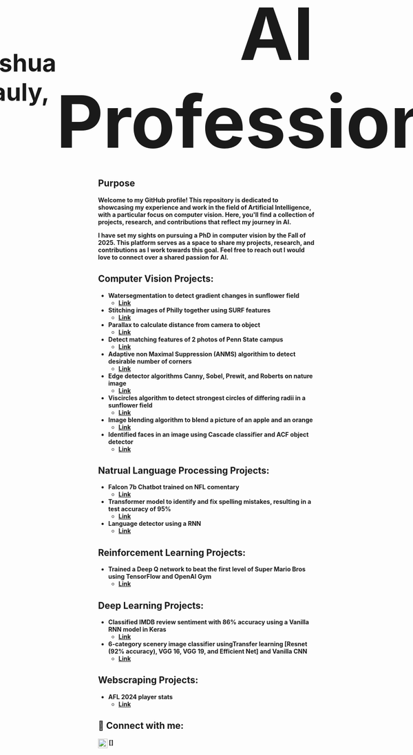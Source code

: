 <h1 style="display: flex; align-items: center; justify-content: center; font-size: 4em; text-align: center; margin: 0;">
        <img src="https://github.com/user-attachments/assets/e751a96c-55ca-4727-9d67-382078525a4c" alt="me-1 (2)" width="125" height="125"> Joshua Pauly, <a href="https://www.linkedin.com/in/joshua-pauly/" style="font-size: 3em; text-decoration: none; color: inherit;">AI Professional</a>
    
</h1>

<h2>Purpose</h2>
<b>Welcome to my GitHub profile! This repository is dedicated to showcasing my experience and work in the field of Artificial Intelligence, with a particular focus on computer vision. Here, you'll find a collection of projects, research, and contributions that reflect my journey in AI. 

I have set my sights on pursuing a PhD in computer vision by the Fall of 2025. This platform serves as a space to share my projects, research, and contributions as I work towards this goal. Feel free to reach out I would love to connect over a shared passion for AI. 

<h2> Computer Vision Projects:</h2>

- <b>Watersegmentation to detect gradient changes in sunflower field</b>
  - [Link](https://github.com/Joshua-Pauly/Watershed-Segmentation)
- <b>Stitching images of Philly together using SURF features</b>
  - [Link](https://github.com/Joshua-Pauly/Image-Stitching)
- <b>Parallax to calculate distance from camera to object</b>
  - [Link](https://github.com/Joshua-Pauly/Parallax)
- <b>Detect matching features of 2 photos of Penn State campus</b>
  - [Link](https://github.com/Joshua-Pauly/Matching-Features)
- <b>Adaptive non Maximal Suppression (ANMS) algorithim to detect desirable number of corners</b>
  - [Link](https://github.com/Joshua-Pauly/ANMS-Corners)
- <b>Edge detector algorithms Canny, Sobel, Prewit, and Roberts on nature image</b>
  - [Link](https://github.com/Joshua-Pauly/Edge-Detection)
- <b>Viscircles algorithm to detect strongest circles of differing radii in a sunflower field</b>
  - [Link](https://github.com/Joshua-Pauly/viscircles)
- <b>Image blending algorithm to blend a picture of an apple and an orange</b>
  - [Link](https://github.com/Joshua-Pauly/Image-blending)
- <b>Identified faces in an image using Cascade classifier and ACF object detector</b>
  - [Link](https://github.com/Joshua-Pauly/Identifying-Faces)

<h2> Natrual Language Processing Projects:</h2>

- <b>Falcon 7b Chatbot trained on NFL comentary</b>
  - [Link](https://github.com/Joshua-Pauly/NLP-Football-Commentary)
- <b>Transformer model to identify and fix spelling mistakes, resulting in a test accuracy of  95%</b>
  - [Link](https://github.com/Joshua-Pauly/NLP-Spell-Checker)
- <b>Language detector using a RNN</b>
  - [Link](https://github.com/Joshua-Pauly/Language-Detector)
<h2> Reinforcement Learning Projects:</h2>

- <b>Trained a Deep Q network to beat the first level of Super Mario Bros using TensorFlow and OpenAI Gym</b>
  - [Link](https://github.com/Joshua-Pauly/Mario-DQN)

<h2> Deep Learning Projects:</h2>

- <b>Classified IMDB review sentiment with 86% accuracy using a Vanilla RNN model in Keras</b>
  - [Link](https://github.com/Joshua-Pauly/IMBD-Sentiment)
- <b>6-category scenery image classifier usingTransfer learning [Resnet (92% accuracy), VGG 16, VGG 19, and Efficient Net] and Vanilla CNN</b>
  - [Link](https://github.com/Joshua-Pauly/Image-Classification)

<h2> Webscraping Projects:</h2>

- <b>AFL 2024 player stats</b>
  - [Link](https://github.com/Joshua-Pauly/AFL-Player-Data)
  
<h2> 🤳 Connect with me:</h2>

[<img align="left" alt="Joshuapauly | LinkedIn" width="22px" src="https://cdn.jsdelivr.net/npm/simple-icons@v3/icons/linkedin.svg" />]


